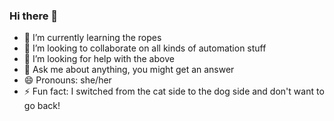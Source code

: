 ### Hi there 👋

- 🌱 I’m currently learning the ropes
- 👯 I’m looking to collaborate on all kinds of automation stuff
- 🤔 I’m looking for help with the above
- 💬 Ask me about anything, you might get an answer
- 😄 Pronouns: she/her
- ⚡ Fun fact: I switched from the cat side to the dog side and don't want to go back!

